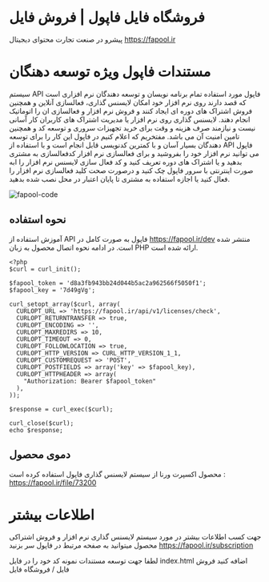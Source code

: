# فروشگاه فایل فاپول | فروش فایل
پیشرو در صنعت تجارت محتوای دیجیتال
https://fapool.ir

# مستندات فاپول ویژه توسعه دهنگان
سیستم API فاپول مورد استفاده تمام برنامه نویسان و توسعه دهندگان نرم افزاری است که قصد دارند روی نرم افزار خود امکان لایسنس گذاری، فعالسازی آنلاین و همچنین فروش اشتراک های دوره ای ایجاد کنند و فروش نرم افزار و فعالسازی ان را اتوماتیک انجام دهند. لایسنس گذاری روی نرم افزار یا مدیریت اشتراک های کاربران کار آسانی نیست و نیازمند صرف هزینه و وقت برای خرید تجهیزات سروری و توسعه کد و همچنین تامین امنیت آن می باشد. مفتخریم که اعلام کنیم در فاپول این کار را برای توسعه دهندگان بسیار آسان و با کمترین کدنویسی قابل انجام است و با استفاده از API فاپول می توانید نرم افزار خود را بفروشید و برای فعالسازی نرم افزار کدفعالسازی به مشتری بدهید و یا اشتراک های دوره تعریف کنید و کد فعال سازی لایسنس نرم افزار را ابه صورت اینترنتی با سرور فاپول چک کنید و درصورت صحت کلید فعالسازی نرم افزار را فعال کنید یا اجازه استفاده به مشتری تا پایان اعتبار در محل نصب شده بدهید.

![fapool-code](https://user-images.githubusercontent.com/31649819/183685961-9f96254c-947a-4d5a-9595-339ba6e72660.png)


## نحوه استفاده
آموزش استفاده از API فاپول به صورت کامل در https://fapool.ir/dev منتشر شده است.
در ادامه نحوه اتصال محصول به زبان PHP ارائه شده است. 
```
<?php
$curl = curl_init();
 
$fapool_token = 'd8a3fb943bb24d044b5ac2a962566f5050f1';
$fapool_key = '7d49gVg';
 
curl_setopt_array($curl, array(
  CURLOPT_URL => 'https://fapool.ir/api/v1/licenses/check',
  CURLOPT_RETURNTRANSFER => true,
  CURLOPT_ENCODING => '',
  CURLOPT_MAXREDIRS => 10,
  CURLOPT_TIMEOUT => 0,
  CURLOPT_FOLLOWLOCATION => true,
  CURLOPT_HTTP_VERSION => CURL_HTTP_VERSION_1_1,
  CURLOPT_CUSTOMREQUEST => 'POST',
  CURLOPT_POSTFIELDS => array('key' => $fapool_key),
  CURLOPT_HTTPHEADER => array(
    "Authorization: Bearer $fapool_token"
  ),
));
 
$response = curl_exec($curl);
 
curl_close($curl);
echo $response;
```

## دموی محصول
محصول اکسپرت ورنا از سیستم لایسنس گذاری فاپول استفاده کرده است : https://fapool.ir/file/73200

# اطلاعات بیشتر
جهت کسب اطلاعات بیشتر در مورد سیستم لایسنس گذاری نرم افزار و فروش اشتراکی محصول میتوانید به صفحه مرتبط در فاپول سر بزنید
https://fapool.ir/subscription


لطفا جهت توسعه مستندات نمونه کد خود را در فایل index.html اضافه کنید
فروش فایل / فروشگاه فایل
